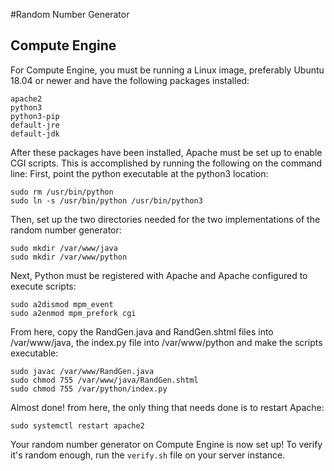 #Random Number Generator

## Compute Engine

For Compute Engine, you must be running a Linux image, preferably Ubuntu 18.04 or newer and have the following packages installed:

```
apache2
python3
python3-pip
default-jre
default-jdk
```
After these packages have been installed, Apache must be set up to enable CGI scripts. This is accomplished by running the following on the command line:
First, point the python executable at the python3 location:
```
sudo rm /usr/bin/python
sudo ln -s /usr/bin/python /usr/bin/python3
```
Then, set up the two directories needed for the two implementations of the random number generator:

```
sudo mkdir /var/www/java
sudo mkdir /var/www/python
```
Next, Python must be registered with Apache and Apache configured to execute scripts:
```
sudo a2dismod mpm_event
sudo a2enmod mpm_prefork cgi
```
From here, copy the RandGen.java and RandGen.shtml files into /var/www/java, the index.py file into /var/www/python and make the scripts executable:
```
sudo javac /var/www/RandGen.java
sudo chmod 755 /var/www/java/RandGen.shtml
sudo chmod 755 /var/python/index.py
```
Almost done! from here, the only thing that needs done is to restart Apache:
```
sudo systemctl restart apache2
```
Your random number generator on Compute Engine is now set up! To verify it's random enough, run the ```verify.sh``` file on your server instance.
